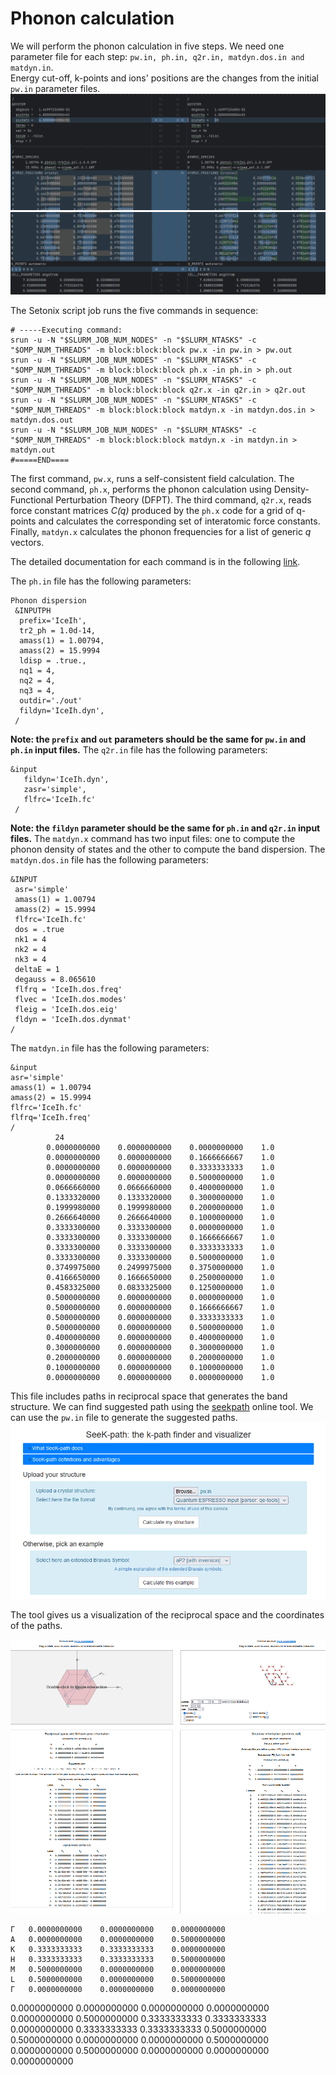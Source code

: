 # Phonon calculation 

We will perform the phonon calculation in five steps. We need one parameter file for each step: `pw.in, ph.in, q2r.in, matdyn.dos.in and matdyn.in`.  
Energy cut-off, k-points and ions' positions are the changes from the initial `pw.in` parameter files. 
![pw_changes.png](figures/pw_changes.png)
![pw_changes_2.png](figures/pw_changes_2.png)

The Setonix script job runs the five commands in sequence:
```
# -----Executing command:
srun -u -N "$SLURM_JOB_NUM_NODES" -n "$SLURM_NTASKS" -c "$OMP_NUM_THREADS" -m block:block:block pw.x -in pw.in > pw.out
srun -u -N "$SLURM_JOB_NUM_NODES" -n "$SLURM_NTASKS" -c "$OMP_NUM_THREADS" -m block:block:block ph.x -in ph.in > ph.out
srun -u -N "$SLURM_JOB_NUM_NODES" -n "$SLURM_NTASKS" -c "$OMP_NUM_THREADS" -m block:block:block q2r.x -in q2r.in > q2r.out
srun -u -N "$SLURM_JOB_NUM_NODES" -n "$SLURM_NTASKS" -c "$OMP_NUM_THREADS" -m block:block:block matdyn.x -in matdyn.dos.in > matdyn.dos.out
srun -u -N "$SLURM_JOB_NUM_NODES" -n "$SLURM_NTASKS" -c "$OMP_NUM_THREADS" -m block:block:block matdyn.x -in matdyn.in > matdyn.out
#=====END====
```
The first command, `pw.x`, runs a self-consistent field calculation. The second command, `ph.x`, performs the phonon calculation using Density-Functional Perturbation Theory (DFPT). The third command, `q2r.x`, reads force constant matrices *C(q)* produced by the `ph.x` code
for a grid of q-points and calculates the corresponding set of interatomic force constants. Finally, `matdyn.x` calculates the phonon frequencies for a list of generic *q* vectors.

The detailed documentation for each command is in the following [link](https://www.quantum-espresso.org/documentation/input-data-description/). 

The `ph.in` file has the following parameters:
```text
Phonon dispersion
 &INPUTPH
  prefix='IceIh',
  tr2_ph = 1.0d-14,
  amass(1) = 1.00794,
  amass(2) = 15.9994
  ldisp = .true.,
  nq1 = 4,
  nq2 = 4,
  nq3 = 4,
  outdir='./out'
  fildyn='IceIh.dyn',
 /
```
**Note: the `prefix` and `out` parameters should be the same for `pw.in` and `ph.in` input files.**
The `q2r.in` file has the following parameters:
```text
&input
   fildyn='IceIh.dyn',
   zasr='simple',
   flfrc='IceIh.fc'
 /
```
**Note: the `fildyn` parameter should be the same for `ph.in` and `q2r.in` input files.**
The `matdyn.x` command has two input files: one to compute the phonon density of states and the other to compute the band dispersion.
The `matdyn.dos.in` file has the following parameters:
```text
&INPUT
 asr='simple'
 amass(1) = 1.00794
 amass(2) = 15.9994
 flfrc='IceIh.fc'
 dos = .true
 nk1 = 4
 nk2 = 4
 nk3 = 4
 deltaE = 1
 degauss = 8.065610
 flfrq = 'IceIh.dos.freq'
 flvec = 'IceIh.dos.modes'
 fleig = 'IceIh.dos.eig'
 fldyn = 'IceIh.dos.dynmat'
/
```
The `matdyn.in` file has the following parameters:
```text
&input
asr='simple'
amass(1) = 1.00794
amass(2) = 15.9994
flfrc='IceIh.fc'
flfrq='IceIh.freq'
/
          24
        0.0000000000    0.0000000000    0.0000000000    1.0
        0.0000000000    0.0000000000    0.1666666667    1.0
        0.0000000000    0.0000000000    0.3333333333    1.0
        0.0000000000    0.0000000000    0.5000000000    1.0
        0.0666660000    0.0666660000    0.4000000000    1.0
        0.1333320000    0.1333320000    0.3000000000    1.0
        0.1999980000    0.1999980000    0.2000000000    1.0
        0.2666640000    0.2666640000    0.1000000000    1.0
        0.3333300000    0.3333300000    0.0000000000    1.0
        0.3333300000    0.3333300000    0.1666666667    1.0
        0.3333300000    0.3333300000    0.3333333333    1.0
        0.3333300000    0.3333300000    0.5000000000    1.0
        0.3749975000    0.2499975000    0.3750000000    1.0
        0.4166650000    0.1666650000    0.2500000000    1.0
        0.4583325000    0.0833325000    0.1250000000    1.0
        0.5000000000    0.0000000000    0.0000000000    1.0
        0.5000000000    0.0000000000    0.1666666667    1.0
        0.5000000000    0.0000000000    0.3333333333    1.0
        0.5000000000    0.0000000000    0.5000000000    1.0
        0.4000000000    0.0000000000    0.4000000000    1.0
        0.3000000000    0.0000000000    0.3000000000    1.0
        0.2000000000    0.0000000000    0.2000000000    1.0
        0.1000000000    0.0000000000    0.1000000000    1.0
        0.0000000000    0.0000000000    0.0000000000    1.0
```
This file includes paths in reciprocal space that generates the band structure. We can find suggested path using the [seekpath](https://www.materialscloud.org/work/tools/seekpath) online tool.
We can use the `pw.in` file to generate the suggested paths. 
![seekpath_1.png](figures/seekpath_1.png)

The tool gives us a visualization of the reciprocal space and the coordinates of the paths. 

![seekpath_2.png](figures/seekpath_2.png)


```
Γ 	0.0000000000 	0.0000000000 	0.0000000000
A 	0.0000000000 	0.0000000000 	0.5000000000
K 	0.3333333333 	0.3333333333 	0.0000000000
H 	0.3333333333 	0.3333333333 	0.5000000000
M 	0.5000000000 	0.0000000000 	0.0000000000
L 	0.5000000000 	0.0000000000 	0.5000000000
Γ 	0.0000000000 	0.0000000000 	0.0000000000
```

0.0000000000 	0.0000000000 	0.0000000000
0.0000000000 	0.0000000000 	0.5000000000
0.3333333333 	0.3333333333 	0.0000000000
0.3333333333 	0.3333333333 	0.5000000000
0.5000000000 	0.0000000000 	0.0000000000
0.5000000000 	0.0000000000 	0.5000000000
0.0000000000 	0.0000000000 	0.0000000000

